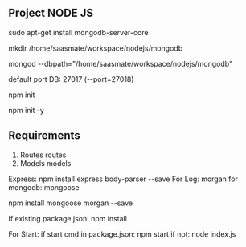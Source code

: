 Project NODE JS
----------------


sudo apt-get install mongodb-server-core


mkdir /home/saasmate/workspace/nodejs/mongodb

mongod --dbpath="/home/saasmate/workspace/nodejs/mongodb"

default port DB: 27017  (--port=27018)

npm init

<!-- NPM init sample template -->
npm init -y

Requirements
------------

1) Routes
    routes
2) Models
    models


Express:
    npm install express body-parser --save
For Log:
    morgan
for mongodb:
    mongoose

npm install mongoose morgan --save

If existing package.json:
    npm install

For Start:
    if start cmd in package.json:
        <!-- "scripts": {
        "test": "echo \"Error: no test specified\" && exit 1",
        "start": "node index.js"
        }, -->
        npm start
    if not:
        node index.js

